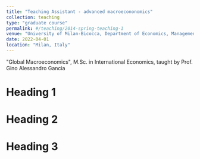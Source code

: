 ```yaml
---
title: "Teaching Assistant - advanced macroecononomics"
collection: teaching
type: "graduate course"
permalink: #/teaching/2014-spring-teaching-1
venue: "University of Milan-Bicocca, Department of Economics, Management and Statistics DEMS"
date: 2022-04-01
location: "Milan, Italy"
---
```


"Global Macroeconomics", M.Sc. in International Economics, taught by Prof. Gino Alessandro Gancia

Heading 1
======

Heading 2
======

Heading 3
======
